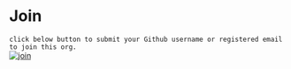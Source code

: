 # Join
`click below button to submit your Github username or registered email to join this org.`<br/>
[![join](https://img.shields.io/badge/-join-brightgreen.svg?style=for-the-badge&logo=appveyor)](https://github.com/uitsummerofcode/Join/issues/new?assignees=&labels=join&template=join.md&title=)
